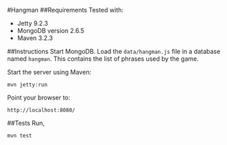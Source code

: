 #Hangman
##Requirements
Tested with:

- Jetty 9.2.3
- MongoDB version 2.6.5
- Maven 3.2.3

##Instructions
Start MongoDB. Load the `data/hangman.js` file in a database named `hangman`. This contains the list of phrases used by the game.

Start the server using Maven:

```
mvn jetty:run
```

Point your browser to:

```
http://localhost:8080/
```

##Tests
Run,

```
mvn test
```
